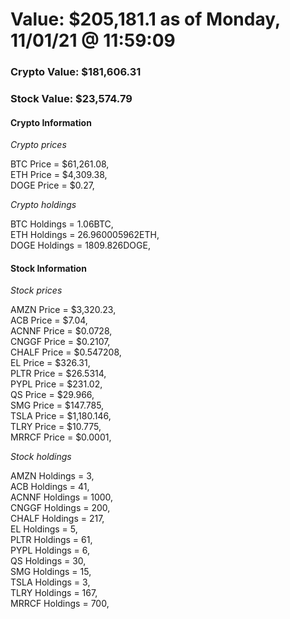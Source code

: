 # Value: $205,181.1 as of Monday, 11/01/21 @ 11:59:09 

### Crypto Value: $181,606.31

### Stock Value: $23,574.79

#### Crypto Information 
*Crypto prices* 

BTC Price = $61,261.08,  
ETH Price = $4,309.38,  
DOGE Price = $0.27,  


*Crypto holdings* 

BTC Holdings = 1.06BTC,  
ETH Holdings = 26.960005962ETH,  
DOGE Holdings = 1809.826DOGE,  


#### Stock Information 

*Stock prices* 

AMZN Price = $3,320.23,  
ACB Price = $7.04,  
ACNNF Price = $0.0728,  
CNGGF Price = $0.2107,  
CHALF Price = $0.547208,  
EL Price = $326.31,  
PLTR Price = $26.5314,  
PYPL Price = $231.02,  
QS Price = $29.966,  
SMG Price = $147.785,  
TSLA Price = $1,180.146,  
TLRY Price = $10.775,  
MRRCF Price = $0.0001,  


*Stock holdings* 

AMZN Holdings = 3,  
ACB Holdings = 41,  
ACNNF Holdings = 1000,  
CNGGF Holdings = 200,  
CHALF Holdings = 217,  
EL Holdings = 5,  
PLTR Holdings = 61,  
PYPL Holdings = 6,  
QS Holdings = 30,  
SMG Holdings = 15,  
TSLA Holdings = 3,  
TLRY Holdings = 167,  
MRRCF Holdings = 700,  


